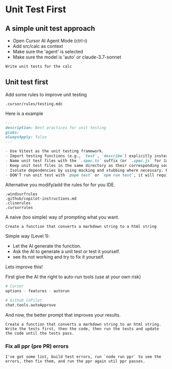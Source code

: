 # Unit Test First

## A simple unit test approach

- Open Cursor AI Agent Mode (ctrl-i)
- Add src/calc as context 
- Make sure the 'agent' is selected
- Make sure the model is 'auto' or claude-3.7-sonnet
  
```
Write unit tests for the calc
```

## Unit test first

Add some rules to improve unit testing

```
.cursor/rules/testing.mdc
```

Here is a example

```md
---
description: Best practices for unit testing
globs: 
alwaysApply: false
---

- Use Vitest as the unit testing framework.
- Import testing functions (e.g., `test`, `describe`) explicitly instead of relying on the global Vitest API.
- Name unit test files with the `.spec.ts` suffix (or `.spec.js` for JavaScript).
- Keep unit test files in the same directory as their corresponding source files, rather than in a separate `__tests__` directory.
- Isolate dependencies by using mocking and stubbing where necessary. Prefer `vi.spyOn` over `vi.mock` for more targeted mocking.
- DON'T run unit test with `pnpm test` or `npm run test`, it will required user input to continue. Use `pnpm run test:ci` instead for a single run. 
```

Alternative you modify/add the rules for for you IDE.

```
.windsurfrules
.github/copilot-instructions.md
.clinerules
.cursorrules
```

A naive (too simple) way of prompting what you want.

```prompt
Create a function that converts a markdown string to a html string
```

Simple way (Level 1):
- Let the AI generate the function. 
- Ask the AI to generate a unit test or test it yourself.
- see its not working and try to fix it yourself.

Lets improve this!

First give the AI the right to auto-run tools (use at your own risk)

```bash
# Cursor
options - features - autorun

# Github CoPilot
chat.tools.autoApprove
```

And now, the better prompt that improves your results.

```prompt
Create a function that converts a markdown string to an html string. Write the tests first, then the code, then run the tests and update the code until the tests pass.
```

### Fix all ppr (pre PR) errors

```
I've got some lint, build test errors, run `node run ppr` to see the errors, then fix them, and run the ppr again util ppr passes.
```